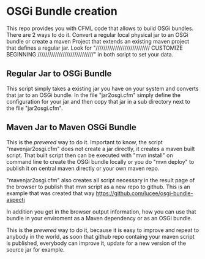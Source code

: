 
# OSGi Bundle creation
This repo provides you with CFML code that allows to build OSGi bundles.
There are 2 ways to do it. Convert a regular local physical jar to an OSGi bundle or create a maven Project that extends an existing maven project that defines a regular jar.
Look for "//////////////////////////// CUSTOMIZE BEGINNING /////////////////////////////" in both script to set your data.


## Regular Jar to OSGi Bundle
This script simply takes a existing jar you have on your system and converts that jar to an OSGi bundle.
In the file "jar2osgi.cfm" simply define the configuration for your jar and then copy that jar in a sub directory next to the file "jar2osgi.cfm".

## Maven Jar to Maven OSGi Bundle
This is the *prevered* way to do it. Important to know, the script "mavenjar2osgi.cfm" does not create a jar directly, it creates a maven built script.
That built script then can be executed with "mvn install" on command line to create the OSGi bundle locally or you do "mvn deploy" to publish it on central maven directly or your own maven repo.

"mavenjar2osgi.cfm" also creates all script necessary in the result page of the browser to publish that mvn script as a new repo to github.
This is an example that was created that way https://github.com/lucee/osgi-bundle-aspectj

In addition you get in the browser output information, how you can use that bundle in your enviroment as a Maven dependency or as an OSGi bundle.

This is the *prevered* way to do it, because it is easy to improve and repeat to anybody in the world, as soon that github repo containg your maven script is published, everybody can improve it, update for a new version of the source jar for example.